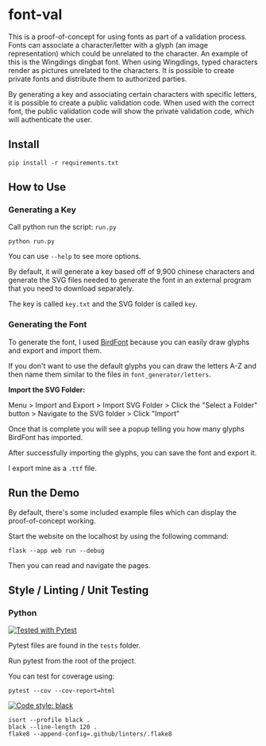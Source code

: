 # font-val

This is a proof-of-concept for using fonts as part of a validation process. Fonts can associate a character/letter with a glyph (an image representation) which could be unrelated to the character. An example of this is the Wingdings dingbat font. When using Wingdings, typed characters render as pictures unrelated to the characters. It is possible to create private fonts and distribute them to authorized parties.

By generating a key and associating certain characters with specific letters, it is possible to create a public validation code. When used with the correct font, the public validation code will show the private validation code, which will authenticate the user.

## Install
```commandline
pip install -r requirements.txt
```

## How to Use

### Generating a Key
Call python run the script: `run.py`
```commandline
python run.py
```

You can use `--help` to see more options.

By default, it will generate a key based off of 9,900 chinese characters and generate the SVG files needed to generate the font in an external program that you need to download separately.

The key is called `key.txt` and the SVG folder is called `key`.

### Generating the Font
To generate the font, I used [BirdFont](https://github.com/johanmattssonm/birdfont) because you can easily draw glyphs and export and import them.

If you don't want to use the default glyphs you can draw the letters A-Z and then name them similar to the files in `font_generator/letters`.

**Import the SVG Folder:**

Menu > Import and Export > Import SVG Folder > Click the "Select a Folder" button > Navigate to the SVG folder > Click "Import"

Once that is complete you will see a popup telling you how many glyphs BirdFont has imported.

After successfully importing the glyphs, you can save the font and export it.

I export mine as a `.ttf` file.

## Run the Demo
By default, there's some included example files which can display the proof-of-concept working.

Start the website on the localhost by using the following command:

```commandline
flask --app web run --debug
```

Then you can read and navigate the pages.

## Style / Linting / Unit Testing

### Python
[![Tested with Pytest](https://img.shields.io/badge/Tested%20with-Pytest-red?style=for-the-badge)](https://docs.pytest.org/)

Pytest files are found in the `tests` folder.

Run pytest from the root of the project.

You can test for coverage using:
```text
pytest --cov --cov-report=html
```

[![Code style: black](https://img.shields.io/badge/Code%20Style-Black-000000.svg?style=for-the-badge)](https://github.com/psf/black)


```text
isort --profile black .
black --line-length 120 .
flake8 --append-config=.github/linters/.flake8
```
